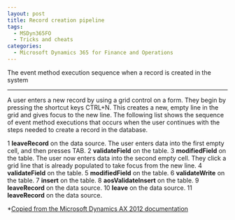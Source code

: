 ```yaml
---
layout: post
title: Record creation pipeline
tags:
  - MSDyn365FO
  - Tricks and cheats
categories:
  - Microsoft Dynamics 365 for Finance and Operations
---
```


The event method execution sequence when a record is created in the system

---

A user enters a new record by using a grid control on a form. They begin by pressing the shortcut keys CTRL+N. This creates a new, empty line in the grid and gives focus to the new line. The following list shows the sequence of event method executions that occurs when the user continues with the steps needed to create a record in the database.

  1 **leaveRecord** on the data source.
  The user enters data into the first empty cell, and then presses TAB.
  2 **validateField** on the table.
  3 **modifiedField** on the table.
  The user now enters data into the second empty cell. They click a grid line that is already populated to take focus from the new line.
  4 **validateField** on the table.
  5 **modifiedField** on the table.
  6 **validateWrite** on the table.
  7 **insert** on the table.
  8 **aosValidateInsert** on the table.
  9 **leaveRecord** on the data source.
  10 **leave** on the data source.
  11 **leaveRecord** on the data source.

*[Copied from the Microsoft Dynamics AX 2012 documentation](https://docs.microsoft.com/en-us/dynamicsax-2012/developer/event-method-sequences-when-a-record-is-created)
